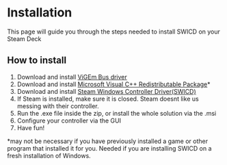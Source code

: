# Installation
This page will guide you through the steps needed to install SWICD on your Steam Deck

## How to install
1. Download and install [ViGEm Bus driver](https://github.com/ViGEm/ViGEmBus/releases)
2. Download and install [Microsoft Visual C++ Redistributable Package](https://aka.ms/vs/17/release/vc_redist.x64.exe)*
3. Download and install [Steam Windows Controller Driver(SWICD)](https://github.com/mKenfenheuer/steam-deck-windows-usermode-driver/releases)
4. If Steam is installed, make sure it is closed. Steam doesnt like us messing with their controller.
5. Run the .exe file inside the zip, or install the whole solution via the .msi
6. Configure your controller via the GUI
7. Have fun!

*may not be necessary if you have previously installed a game or other program that installed it for you.  Needed if you are installing SWICD on a fresh installation of Windows.

